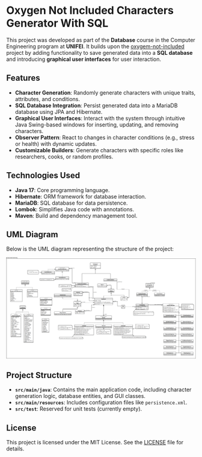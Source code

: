 # Oxygen Not Included Characters Generator With SQL

This project was developed as part of the **Database** course in the Computer Engineering program at **UNIFEI**. It builds upon the [oxygem-not-included](https://github.com/TonyALima/oxygem-not-included) project by adding functionality to save generated data into a **SQL database** and introducing **graphical user interfaces** for user interaction.

## Features

- **Character Generation**: Randomly generate characters with unique traits, attributes, and conditions.
- **SQL Database Integration**: Persist generated data into a MariaDB database using JPA and Hibernate.
- **Graphical User Interfaces**: Interact with the system through intuitive Java Swing-based windows for inserting, updating, and removing characters.
- **Observer Pattern**: React to changes in character conditions (e.g., stress or health) with dynamic updates.
- **Customizable Builders**: Generate characters with specific roles like researchers, cooks, or random profiles.

## Technologies Used

- **Java 17**: Core programming language.
- **Hibernate**: ORM framework for database interaction.
- **MariaDB**: SQL database for data persistence.
- **Lombok**: Simplifies Java code with annotations.
- **Maven**: Build and dependency management tool.

## UML Diagram

Below is the UML diagram representing the structure of the project:

![UML Diagram](oni.png)

## Project Structure

- **`src/main/java`**: Contains the main application code, including character generation logic, database entities, and GUI classes.
- **`src/main/resources`**: Includes configuration files like `persistence.xml`.
- **`src/test`**: Reserved for unit tests (currently empty).

## License

This project is licensed under the MIT License. See the [LICENSE](LICENSE) file for details.
